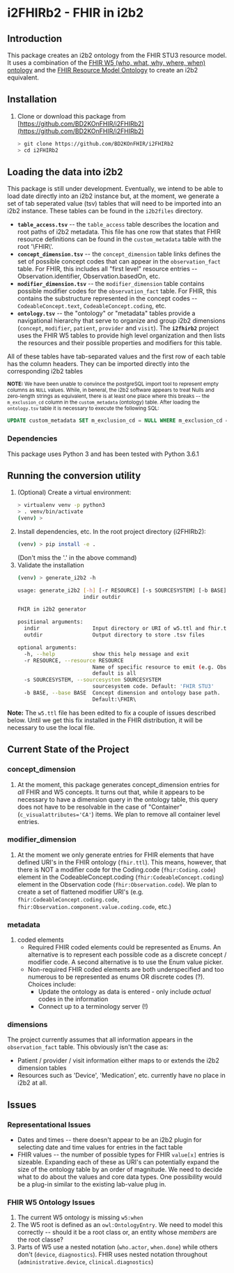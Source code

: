 # i2FHIRb2 - FHIR in i2b2

## Introduction
This package creates an i2b2 ontology from the FHIR STU3 resource model.  It uses a combination of the [FHIR W5 (who, what, why, where, when) ontology](http://build.fhir.org/w5.ttl) and the [FHIR Resource Model Ontology](http://build.fhir.org/fhir.ttl) to create an i2b2 equivalent.

## Installation
1) Clone or download this package from [https://github.com/BD2KOnFHIR/i2FHIRb2](https://github.com/BD2KOnFHIR/i2FHIRb2)
   ```bash
   > git clone https://github.com/BD2KOnFHIR/i2FHIRb2
   > cd i2FHIRb2
    ```
## Loading the data into i2b2
This package is still under development.  Eventually, we intend to be able to load date directly into an i2b2 instance but, at the moment, we generate a set of tab seperated value (tsv) tables that will need to be imported into an i2b2 instance. These tables can be found in the `i2b2files` directory.

* **`table_access.tsv`** -- the `table_access` table describes the location and root paths of i2b2 metadata.  This file has one row that states that FHIR resource definitions can be found in the `custom_metadata` table with the root '\\FHIR\\'.
* **`concept_dimension.tsv`** --  the `concept_dimension` table links defines the set of possible concept codes that can appear in the `observation_fact` table.  For FHIR, this includes all "first level" resource entries -- Observation.identifier, Observation.basedOn, etc.
* **`modifier_dimension.tsv`** -- the `modifier_dimension` table contains possible modifier codes for the `observation_fact` table.  For FHIR, this contains the substructure represented in the concept codes -- `CodeableConcept.text`, `CodeableConcept.coding`, etc.
* **`ontology.tsv`** -- the "ontology" or "metadata" tables provide a navigational hierarchy that serve to organize and group i2b2 dimensions (`concept`, `modifier`, `patient`, `provider` and `visit`).  The **`i2fhirb2`** project uses the FHIR W5 tables to provide high level organization and then lists the resources and their possible properties and modifiers for this table.

All of these tables have tab-separated values and the first row of each table has the column headers.   They can be imported directly into the corresponding i2b2 tables

<sub>**NOTE:** We have been unable to convince the postgreSQL import tool to represent empty columns as `NULL` values.  While, in beneral, the i2b2 software appears to treat Nulls and zero-length strings as equivalent, there is at least one place where this breaks -- the `m_exclusion_cd` column in the `custom_metadata` (ontology) table. After loading the `ontology.tsv` table it is necessary to execute the following SQL:
 ```sql
 UPDATE custom_metadata SET m_exclusion_cd = NULL WHERE m_exclusion_cd = '';
 ```
</sub>



### Dependencies
This package uses Python 3 and has been tested with Python 3.6.1

## Running the conversion utility
1) (Optional) Create a virtual environment:
    ```bash
    > virtualenv venv -p python3
    > . venv/bin/activate
    (venv) > 
    ```
2) Install dependencies, etc. In the root project directory (i2FHIRb2):
    ```bash
   (venv) > pip install -e .
   ```
   (Don't miss the '.' in the above command)
3) Validate the installation
    ```bash
    (venv) > generate_i2b2 -h
 
    usage: generate_i2b2 [-h] [-r RESOURCE] [-s SOURCESYSTEM] [-b BASE]
                         indir outdir
    
    FHIR in i2b2 generator
    
    positional arguments:
      indir                 Input directory or URI of w5.ttl and fhir.ttl files
      outdir                Output directory to store .tsv files
    
    optional arguments:
      -h, --help            show this help message and exit
      -r RESOURCE, --resource RESOURCE
                            Name of specific resource to emit (e.g. Observation) -
                            default is all
      -s SOURCESYSTEM, --sourcesystem SOURCESYSTEM
                            sourcesystem code. Default: 'FHIR STU3'
      -b BASE, --base BASE  Concept dimension and ontology base path.
                            Default:\FHIR\ 
   ```
  
**Note:** The `w5.ttl` file has been edited to fix a couple of issues described below.  Until we get this fix installed in the FHIR distribution, it will be necessary to use the local file.


## Current State of the Project
### concept_dimension 
1) At the moment, this package generates concept_dimension entries for *all* FHIR and W5 concepts.  It turns out that, while it appears to be necessary to have a dimension query in the ontology table, this query does not have to be resolvable in the case of "Container" (`c_visualattributes='CA'`) items.  We plan to remove all container level entries.
### modifier_dimension
1) At the moment we only generate entries for FHIR elements that have defined URI's in the FHIR ontology (`fhir.ttl`).  This means, however, that there is NOT a modifier code for the Coding.code (`fhir:Coding.code`) element in the CodeableConcept.coding (`fhir:CodeableConcept.coding`) element in the Observation code (`fhir:Observation.code`).  We plan to create a set of flattened modifier URI's (e.g. `fhir:CodeableConcept.coding.code`, `fhir:Observation.component.value.coding.code`, etc.)
### metadata
1) coded elements
   * Required FHIR coded elements could be represented as Enums.  An alternative is to represent each possible code as a discrete concept / modifier code.  A second alternative is to use the Enum value picker.
   * Non-required FHIR coded elements are both underspecified and too numerous to be represented as enums OR discrete codes (?). Choices include:
       * Update the ontology as data is entered - only include *actual* codes in the information
       * Connect up to a terminology server (!)
       
### dimensions
The project currently assumes that all information appears in the `observation_fact` table.  This obviously isn't the case as:
* Patient / provider / visit information either maps to or extends the i2b2 dimension tables
* Resources such as 'Device', 'Medication', etc. currently have no place in i2b2 at all.



## Issues
### Representational Issues
* Dates and times -- there doesn't appear to be an i2b2 plugin for selecting date and time values for entries in the fact table
* FHIR values -- the number of possible types for FHIR `value[x]` entries is sizeable.  Expanding each of these as URI's can potentially expand the size of the ontology table by an order of magnitude.  We need to decide what to do about the values and core data types.  One possibility would be a plug-in similar to the existing lab-value plug in.



### FHIR W5 Ontology Issues
1) The current W5 ontology is missing `w5:when`
2) The W5 root is defined as an `owl:OntologyEntry`.  We need to model this correctly -- should it be a root class or, an entity whose *members* are the root classe?
3) Parts of W5 use a nested notation (`who.actor`, `when.done`) while others don't (`device`, `diagnostics`).  FHIR uses nested notation throughout (`administrative.device`, `clinical.diagnostics`)
